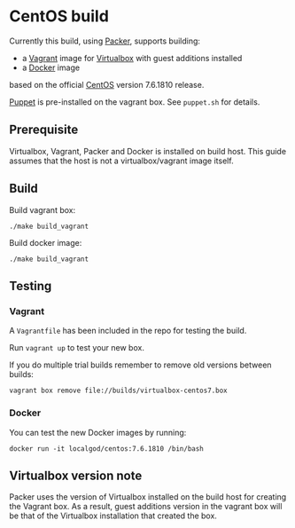 # CentOS build

Currently this build, using [Packer](https://www.packer.io/), supports building:

-   a [Vagrant](https://www.vagrantup.com/) image for [Virtualbox](https://www.virtualbox.org/) with guest additions installed
-   a [Docker](https://www.docker.com/) image

based on the official [CentOS](https://www.centos.org/) version 7.6.1810 release.

[Puppet](https://puppet.com/) is pre-installed on the vagrant box. See `puppet.sh` for details.

## Prerequisite

Virtualbox, Vagrant, Packer and Docker is installed on build host. This guide assumes that the host is not a virtualbox/vagrant image itself.

## Build

Build vagrant box:

`./make build_vagrant`

Build docker image:

`./make build_vagrant`

## Testing

### Vagrant

A `Vagrantfile` has been included in the repo for testing the build.

Run `vagrant up` to test your new box.

If you do multiple trial builds remember to remove old versions between builds:

`vagrant box remove file://builds/virtualbox-centos7.box`

### Docker

You can test the new Docker images by running:

`docker run -it localgod/centos:7.6.1810 /bin/bash`

## Virtualbox version note

Packer uses the version of Virtualbox installed on the build host for creating the Vagrant box. As a result, guest additions version in the vagrant box will be that of the Virtualbox installation that created the box.
